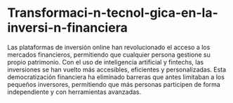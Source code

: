 # Transformaci-n-tecnol-gica-en-la-inversi-n-financiera
Las plataformas de inversión online han revolucionado el acceso a los mercados financieros, permitiendo que cualquier persona gestione su propio patrimonio. Con el uso de inteligencia artificial y fintechs, las inversiones se han vuelto más accesibles, eficientes y personalizadas. Esta democratización financiera ha eliminado barreras que antes limitaban a los pequeños inversores, permitiendo que más personas participen de forma independiente y con herramientas avanzadas.
